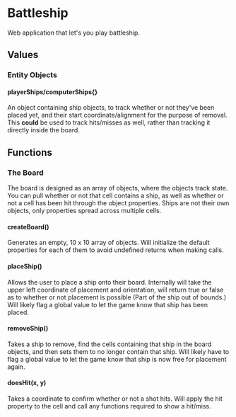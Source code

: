 # Battleship

Web application that let's you play battleship.

## Values

### Entity Objects

#### playerShips/computerShips{}

An object containing ship objects, to track whether or not they've been placed yet, and their start coordinate/alignment for the purpose of removal.
This **could** be used to track hits/misses as well, rather than tracking it directly inside the board.

## Functions

### The Board

The board is designed as an array of objects, where the objects track state.  You can pull whether or not that cell contains a ship, as well as whether or not a cell has been hit through the object properties.  Ships are not their own objects, only properties spread across multiple cells.

#### createBoard()

Generates an empty, 10 x 10 array of objects.  Will initialize the default properties for each of them to avoid undefined returns when making calls.

#### placeShip()

Allows the user to place a ship onto their board.  Internally will take the upper left coordinate of placement and orientation, will return true or false as to whether or not placement is possible (Part of the ship out of bounds.)  Will likely flag a global value to let the game know that ship has been placed.

#### removeShip()

Takes a ship to remove, find the cells containing that ship in the board objects, and then sets them to no longer contain that ship.  Will likely have to flag a global value to let the game know that ship is now free for placement again.

#### doesHit(x, y)

Takes a coordinate to confirm whether or not a shot hits.  Will apply the hit property to the cell and call any functions required to show a hit/miss.